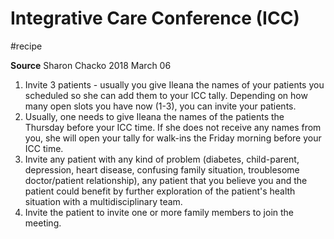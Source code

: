 # Integrative Care Conference (ICC)
#recipe

**Source** Sharon Chacko 2018 March 06

1. Invite 3 patients - usually you give Ileana the names of your patients you scheduled so she can add them to your ICC tally. Depending on how many open slots you have now (1-3), you can invite your patients.
2. Usually, one needs to give Ileana the names of the patients the Thursday before your ICC time. If she does not receive any names from you, she will open your tally for walk-ins the Friday morning before your ICC time.
3. Invite any patient with any kind of problem (diabetes, child-parent, depression, heart disease, confusing family situation, troublesome doctor/patient relationship), any patient that you believe you and the patient could benefit by further exploration of the patient's health situation with a multidisciplinary team.
4. Invite the patient to invite one or more family members to join the meeting.